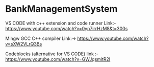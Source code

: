 # BankManagementSystem

 VS CODE with c++ extension and code runner 
 Link:- https://www.youtube.com/watch?v=0yn7irrHzM8&t=300s

 Mingw GCC C++ compiler 
  Link:-> https://www.youtube.com/watch?v=sXW2VLrQ3Bs


 Codeblocks (alternative for VS CODE)
 link :-  https://www.youtube.com/watch?v=GWJqsmitR2I

